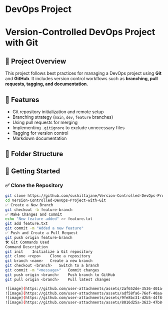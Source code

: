 ﻿# DevOps Project
# Version-Controlled DevOps Project with Git

## 📌 Project Overview
This project follows best practices for managing a DevOps project using **Git** and **GitHub**. It includes version control workflows such as **branching, pull requests, tagging, and documentation**.

## 🚀 Features
- Git repository initialization and remote setup  
- Branching strategy (`main`, `dev`, `feature` branches)  
- Using pull requests for merging  
- Implementing `.gitignore` to exclude unnecessary files  
- Tagging for version control  
- Markdown documentation  

## 📂 Folder Structure

## 🔧 Getting Started  

### ✅ Clone the Repository  
```sh
git clone https://github.com/sushiltajane/Version-Controlled-DevOps-Project-with-Git.git
cd Version-Controlled-DevOps-Project-with-Git
✅ Create a New Branch
git checkout -b feature-branch
✅ Make Changes and Commit
echo "New feature added" >> feature.txt
git add feature.txt
git commit -m "Added a new feature"
✅ Push and Create a Pull Request
git push origin feature-branch
🛠️ Git Commands Used
Command	Description
git init	Initialize a Git repository
git clone <repo>	Clone a repository
git branch <name>	Create a new branch
git checkout <branch>	Switch to a branch
git commit -m "<message>"	Commit changes
git push origin <branch>	Push branch to GitHub
git pull origin <branch>	Pull latest changes

![image](https://github.com/user-attachments/assets/2af652de-3536-401a-94fb-85d0912855df)
![image](https://github.com/user-attachments/assets/adf58fa6-76ef-40aa-8914-c71c2e25380d)
![image](https://github.com/user-attachments/assets/9fe8bc31-d2b5-44f8-a9c9-de4aece043c5)
![image](https://github.com/user-attachments/assets/8016d25a-3623-47b8-9155-3276c35887ca)



